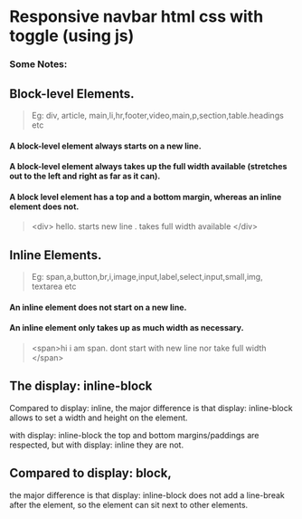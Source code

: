 # Responsive navbar html css with toggle (using js)

### Some Notes:

## Block-level Elements.
> Eg: div, article, main,li,hr,footer,video,main,p,section,table.headings etc

#### A block-level element always starts on a new line.
#### A block-level element always takes up the full width available (stretches out to the left and right as far as it can).
#### A block level element has a top and a bottom margin, whereas an inline element does not.

>  &lt;div&gt; hello. starts new line . takes full width available &lt;/div&gt;


## Inline Elements.
> Eg: span,a,button,br,i,image,input,label,select,input,small,img, textarea etc

#### An inline element does not start on a new line.
#### An inline element only takes up as much width as necessary.

> &lt;span&gt;hi i am span. dont start with new line nor take full width &lt;/span&gt;


## The display: inline-block 
Compared to display: inline, the major difference is that display: inline-block allows to set a width and height on the element.

with display: inline-block
the top and bottom margins/paddings are respected, but with display: inline they are not.

## Compared to display: block,
the major difference is that display: inline-block does not add a line-break after the element, so the element can sit next to other elements.



